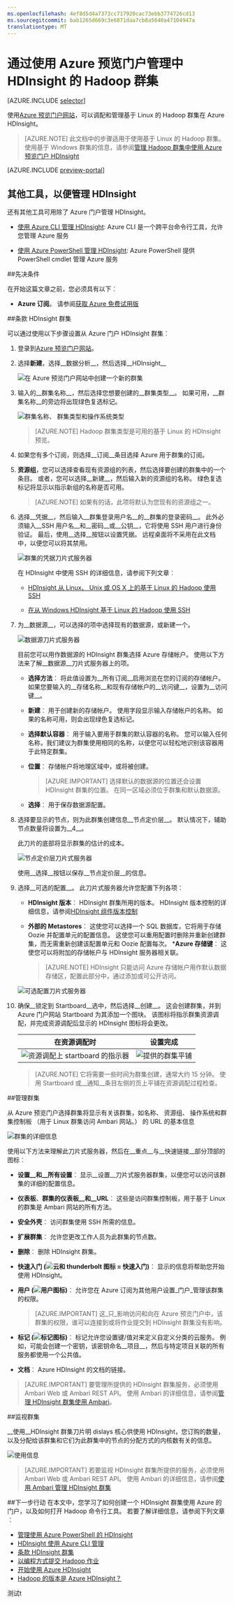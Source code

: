 ```yaml
---
ms.openlocfilehash: 4ef8d5d4a7373cc717920cac73ebb3774726cd13
ms.sourcegitcommit: bab1265d669c3e6871daa7cb8a5640a47104947a
translationtype: MT
---
```

<properties
    pageTitle="管理 Hadoop 群集中使用 Azure 门户 HDInsight |Microsoft Azure"
    description="了解如何管理 HDInsight 服务。 创建 HDInsight 群集，打开交互式的 JavaScript 控制台，打开 Hadoop 命令控制台。"
    services="hdinsight"
    documentationCenter=""
    authors="Blackmist"
    manager="paulettm"
    editor="cgronlun"
    tags="azure-portal"/>

<tags
    ms.service="hdinsight"
    ms.workload="big-data"
    ms.tgt_pltfrm="na"
    ms.devlang="na"
    ms.topic="article"
    ms.date="08/06/2015"
    ms.author="larryfr"/>

# 通过使用 Azure 预览门户管理中 HDInsight 的 Hadoop 群集

[AZURE.INCLUDE [selector](../../includes/hdinsight-portal-management-selector.md)]


使用[Azure 预览门户网站][预览门户]，可以调配和管理基于 Linux 的 Hadoop 群集在 Azure HDInsight。

> [AZURE.NOTE] 此文档中的步骤适用于使用基于 Linux 的 Hadoop 群集。 使用基于 Windows 群集的信息，请参阅[管理 Hadoop 群集中使用 Azure 预览门户 HDInsight](hdinsight-administer-use-management-portal.md)


[AZURE.INCLUDE [preview-portal](../../includes/hdinsight-azure-preview-portal-nolink.md)]


## 其他工具，以便管理 HDInsight
还有其他工具可用除了 Azure 门户管理 HDInsight。

- [使用 Azure CLI 管理 HDInsight](hdinsight-administer-use-command-line.md): Azure CLI 是一个跨平台命令行工具，允许您管理 Azure 服务

- [使用 Azure PowerShell 管理 HDInsight](hdinsight-administer-use-powershell.md): Azure PowerShell 提供 PowerShell cmdlet 管理 Azure 服务

##先决条件

在开始这篇文章之前，您必须具有以下︰

- **Azure 订阅**。 请参阅[获取 Azure 免费试用版](http://azure.microsoft.com/documentation/videos/get-azure-free-trial-for-testing-hadoop-in-hdinsight/)

##条款 HDInsight 群集

可以通过使用以下步骤设置从 Azure 门户 HDInsight 群集︰

1. 登录到[Azure 预览门户网站][预览门户]。

2. 选择**新建**，选择__数据分析__，然后选择__HDInsight__

    ![在 Azure 预览门户网站中创建一个新的群集](./media/hdinsight-administer-use-portal-linux/new-cluster.png)

3. 输入的__群集名称__，然后选择您想要创建的__群集类型__。 如果可用，__群集名称__的旁边将出现绿色复选标记。

    ![群集名称、 群集类型和操作系统类型](./media/hdinsight-administer-use-portal-linux/clustername.png)
    
    > [AZURE.NOTE] Hadoop 群集类型是可用的基于 Linux 的 HDInsight 预览。

4. 如果您有多个订阅，则选择__订阅__条目选择 Azure 用于群集的订阅。

5. __资源组__，您可以选择查看现有资源组的列表，然后选择要创建的群集中的一个条目。 或者，您可以选择__新建__，然后输入新的资源组的名称。 绿色复选标记将显示以指示新组的名称是否可用。

    > [AZURE.NOTE] 如果有的话，此项将默认为您现有的资源组之一。

6. 选择__凭据__，然后输入__群集登录用户名__的__群集的登录密码__。 此外必须输入__SSH 用户名__和__密码__或__公钥__，它将使用 SSH 用户进行身份验证。 最后，使用__选择__按钮以设置凭据。 远程桌面将不采用在此文档中，以便您可以将其禁用。

    ![群集的凭据刀片式服务器](./media/hdinsight-administer-use-portal-linux/clustercredentials.png)

    在 HDInsight 中使用 SSH 的详细信息，请参阅下列文章︰

    * [HDInsight 从 Linux、 Unix 或 OS X 上的基于 Linux 的 Hadoop 使用 SSH](hdinsight-hadoop-linux-use-ssh-unix.md)

    * [在从 Windows HDInsight 基于 Linux 的 Hadoop 使用 SSH](hdinsight-hadoop-linux-use-ssh-windows)

6. 为__数据源__，可以选择的项中选择现有的数据源，或新建一个。

    ![数据源刀片式服务器](./media/hdinsight-administer-use-portal-linux/datasource.png)
    
    目前您可以用作数据源的 HDInsight 群集选择 Azure 存储帐户。 使用以下方法来了解__数据源__刀片式服务器上的项。
    
    - __选择方法__︰ 将此值设置为__所有订阅__启用浏览在您的订阅的存储帐户。 如果您要输入的__存储名称__和现有存储帐户的__访问键__，设置为__访问键__。
    
    - __新建__︰ 用于创建新的存储帐户。 使用字段显示输入存储帐户的名称。 如果的名称可用，则会出现绿色复选标记。
    
    - __选择默认容器__︰ 用于输入要用于群集的默认容器的名称。 您可以输入任何名称，我们建议为群集使用相同的名称，以便您可以轻松地识别该容器用于此特定群集。
    
    - __位置__︰ 存储帐户将地理区域中，或将被创建。
    
        > [AZURE.IMPORTANT] 选择默认的数据源的位置还会设置 HDInsight 群集的位置。 在同一区域必须位于群集和默认数据源。
        
    - __选择__︰ 用于保存数据源配置。
    
7. 选择要显示的节点，则为此群集创建信息__节点定价层__。 默认情况下，辅助节点数量将设置为__4__。 

    此刀片的底部将显示群集的估计的成本。

    ![节点定价层刀片式服务器](./media/hdinsight-administer-use-portal-linux/nodepricingtiers.png)
    
    使用__选择__按钮以保存__节点定价层__的信息。

8. 选择__可选的配置__。 此刀片式服务器允许您配置下列各项︰

    * __HDInsight 版本__︰ HDInsight 群集所用的版本。 HDInsight 版本控制的详细信息，请参阅[HDInsight 组件版本控制](hdinsight-component-versioning.md)
    * __外部的 Metastores__︰ 这使您可以选择一个 SQL 数据库，它将用于存储 Oozie 并配置单元的配置信息。 这使您可以重用配置时删除并重新创建群集，而无需重新创建该配置单元和 Oozie 配置每次。
    *__Azure 存储键__︰ 这使您可以将附加的存储帐户与 HDInsight 服务器相关联。
    
        > [AZURE.NOTE] HDInsight 只能访问 Azure 存储帐户用作默认数据存储区，配置此部分中，通过添加或可公开访问。

    ![可选配置刀片式服务器](./media/hdinsight-administer-use-portal-linux/optionalconfiguration.png)

9. 确保__锁定到 Startboard__选中，然后选择__创建__。 这会创建群集，并到 Azure 门户网站 Startboard 为其添加一个图块。 该图标将指示群集资源调配，并完成资源调配后显示的 HDInsight 图标将会更改。

  	| 在资源调配时 | 设置完成 |
  	| ------------------ | --------------------- |
  	| ![资源调配上 startboard 的指示器](./media/hdinsight-administer-use-portal-linux/provisioning.png) | ![提供的群集平铺](./media/hdinsight-administer-use-portal-linux/provisioned.png) |

    > [AZURE.NOTE] 它将需要一些时间为群集创建，通常大约 15 分钟。 使用 Startboard 或__通知__条目左侧的页上平铺在资源调配过程检查。

##管理群集

从 Azure 预览门户选择群集将显示有关该群集，如名称、 资源组、 操作系统和群集控制板 （用于 Linux 群集访问 Ambari 网站。） 的 URL 的基本信息

![群集的详细信息](./media/hdinsight-administer-use-portal-linux/clusterdetails.png)

使用以下方法来理解此刀片式服务器，然后在__重点__与__快速链接__部分顶部的图标︰

* __设置__和__所有设置__︰ 显示__设置__刀片式服务器群集，以便您可以访问该群集的详细的配置信息。

* __仪表板__、__群集的仪表板__和__URL__︰ 这些是访问群集控制板，用于基于 Linux 的群集是 Ambari 网站的所有方法。

* __安全外壳__︰ 访问群集使用 SSH 所需的信息。

* __扩展群集__︰ 允许您更改工作人员为此群集的节点数。

* __删除__︰ 删除 HDInsight 群集。

* __快速入门 (![云和 thunderbolt 图标 = 快速入门](./media/hdinsight-administer-use-portal-linux/quickstart.png))__︰ 显示的信息将帮助您开始使用 HDInsight。

* __用户 (![用户图标](./media/hdinsight-administer-use-portal-linux/users.png))__︰ 允许您在 Azure 订阅为其他用户设置_门户_管理该群集的权限。

    > [AZURE.IMPORTANT] 这_只_影响访问和向在 Azure 预览门户中，该群集的权限，谁可以连接到或将作业提交到 HDInsight 群集没有影响。

* __标记 (![标记图标](./media/hdinsight-administer-use-portal-linux/tags.png))__︰ 标记允许您设置键/值对来定义自定义分类的云服务。 例如，可能会创建一个密钥，该密钥命名__项目__，然后与特定项目关联的所有服务都使用一个公共值。

* __文档__︰ Azure HDInsight 的文档的链接。

> [AZURE.IMPORTANT] 要管理所提供的 HDInsight 群集服务，必须使用 Ambari Web 或 Ambari REST API。 使用 Ambari 的详细信息，请参阅[管理 HDInsight 群集使用 Ambari](hdinsight-hadoop-manage-ambari.md)。

##监视群集

__使用__HDInsight 群集刀片明 dislays 核心供使用 HDInsight，您订购的数量，以及分配给该群集和它们为此群集中的节点的分配方式的内核数有关的信息。

![使用信息](./media/hdinsight-administer-use-portal-linux/usage.png)

> [AZURE.IMPORTANT] 若要监视 HDInsight 群集所提供的服务，必须使用 Ambari Web 或 Ambari REST API。 使用 Ambari 的详细信息，请参阅[使用 Ambari 管理 HDInsight 群集](hdinsight-hadoop-manage-ambari.md)

##下一步行动
在本文中，您学习了如何创建一个 HDInsight 群集使用 Azure 的门户，以及如何打开 Hadoop 命令行工具。 若要了解详细信息，请参阅下列文章︰

* [管理使用 Azure PowerShell 的 HDInsight](hdinsight-administer-use-powershell.md)
* [HDInsight 使用 Azure CLI 管理](hdinsight-administer-use-command-line.md)
* [条款 HDInsight 群集](hdinsight-provision-clusters.md)
* [以编程方式提交 Hadoop 作业](hdinsight-submit-hadoop-jobs-programmatically.md)
* [开始使用 Azure HDInsight](../hdinsight-get-started.md)
* [Hadoop 的版本是 Azure HDInsight？](hdinsight-component-versioning.md)

[预览门户]: https://portal.azure.com
测试t
